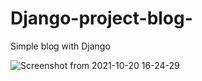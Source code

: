 # Django-project-blog-
Simple blog with Django

![Screenshot from 2021-10-20 16-24-29](https://user-images.githubusercontent.com/78353625/138097889-bc5b02ed-e489-4112-a219-e0ab7a9b533f.png)
